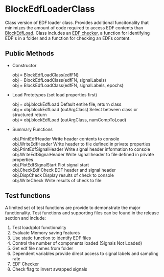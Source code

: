 # BlockEdfLoaderClass

Class version of EDF loader class.  Provides additional funcitonality that minimizes the amount of code required to access EDF contents than [BlockEdfLoad](https://github.com/DennisDean/BlockEdfLoad).  Class includes an [EDF checker](https://github.com/DennisDean/BlockEdfLoadClass/releases), a function for identifying EDF's in a folder and a function for checking an EDFs content.

## Public Methods

* Constructor
   
   obj = BlockEdfLoadClass(edfFN)  
   obj = BlockEdfLoadClass(edfFN, signalLabels)  
   obj = BlockEdfLoadClass(edfFN, signalLabels, epochs)   

* Load Prototypes (set load properties first)

   obj = obj.blockEdfLoad                                Default entire file, return class  
   obj = obj.blockEdfLoad (outArgClass)                  Select between class or structured return  
   obj = obj.blockEdfLoad (outArgClass, numCompToLoad)  

* Summary Functions

   obj.PrintEdfHeader                                    Write header contents to console  
   obj.WriteEdfHeader                                    Write header to file defined in private properties  
   obj.PrintEdfSignalHeader                              Write signal header information to console  
   obj.WriteEdfSignalHeader                              Write signal header to file defined in private properties  
   obj.PlotEdfSignalStart                                Plot signal start  
   obj.CheckEdf                                          Check EDF header and signal header  
   obj.DispCheck                                         Display results of check to console  
   obj.WriteCheck                                        Write results of check to file  
              
## Test functions
A limited set of test functions are provide to demonstrate the major functionality. Test functions and supporting files can be found in the release section and include:

1. Test load/plot functionality
2. Evaluate Memory saving features
3. Use static function to identify EDF files
4. Control the number of components loaded (Signals Not Loaded)
5. Get edf file names from folder
6. Dependent variables provide direct access to signal labels and sampling rate
7. EDF Checker  
8. Check flag to invert swapped signals



